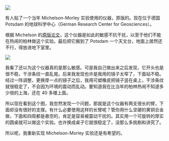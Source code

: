 
![](https://substackcdn.com/image/fetch/w_1456,c_limit,f_auto,q_auto:good,fl_progressive:steep/https%3A%2F%2Fbucketeer-e05bbc84-baa3-437e-9518-adb32be77984.s3.amazonaws.com%2Fpublic%2Fimages%2F58b09a3b-dd74-4969-b133-59fc0145251f_1440x1080.png)


有人贴了一个当年 Michelson-Morley 实验使用的仪器，原版的。现在位于德国 Potsdam 的地球科学中心（German Research Center for Geosciences）。

<span>根据 Michelson 的</span>[原版论文](https://zenodo.org/record/1450060/files/article.pdf)<span>，这个仪器是如此的敏感不抗干扰，以至于他们不能在热闹的柏林做这个实验。最后把它搬到了 Potsdam 一个天文台，地面上居然还不行，得放进地下室里。</span>


![](https://substackcdn.com/image/fetch/w_1456,c_limit,f_auto,q_auto:good,fl_progressive:steep/https%3A%2F%2Fbucketeer-e05bbc84-baa3-437e-9518-adb32be77984.s3.amazonaws.com%2Fpublic%2Fimages%2F8d003ce2-c8c8-434b-9df3-092ad1c7a532_1009x1185.jpeg)


我看了还以为这个仪器真的是那么敏感。可是我自己做出来之后发现，它开头也是很不稳，干涉条纹一直乱晃。后来我发现也许是我用的镜子太窄了，下面站不稳。经过一阵调整，更换厚一点的镜子之后，我用可塑橡皮把镜子竖在桌上，干涉条纹就很稳定了，不会因为环境的震动而乱动。要知道我在比当年的柏林热闹不知道多少倍的上海，还在 40 多楼上面。

所以现在看到这个图，我忽然发现一个问题，那就是这个仪器有两支很长的臂，下面却没有很好的支撑。有什么必要使用这样的长臂呢？管你用什么坚硬的黄铜合金做，下面和四周都是悬空的，肯定是容易被震动干扰的。其实用一个可旋转的厚实的圆桌就可以做这个实验。也许换成桌子它就很稳定了，没那么多挑剔和讲究了。

所以呢，我重新实现 Michelson-Morley 实验还是有希望的。
